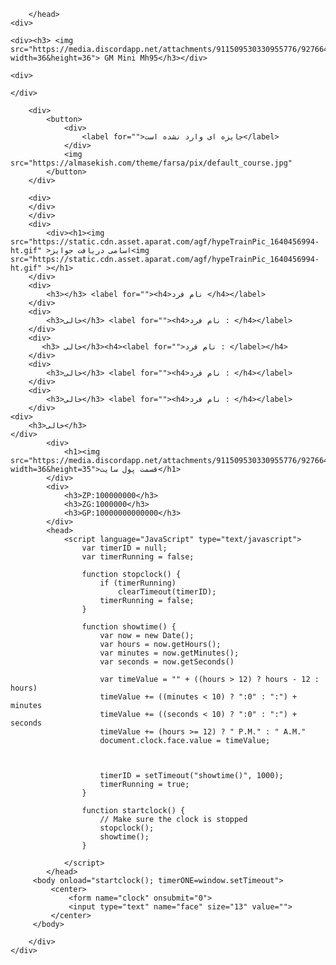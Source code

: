 <div class="warrper">
    <body>
        <head>
    
        </head>
    <div>
            
    <div><h3> <img src="https://media.discordapp.net/attachments/911509530330955776/927664559915941898/776791621031297034.png?width=36&height=36"> GM Mini Mh95</h3></div>
    
    <div>
    
    </div>
    
        <div>
            <button>
                <div>
                    <label for="">جایزه ای وارد نشده است</label>
                </div>
                <img src="https://almasekish.com/theme/farsa/pix/default_course.jpg" 
            </button>
        </div>
       
        <div>
        </div>
        </div>
        <div>
            <div><h1><img src="https://static.cdn.asset.aparat.com/agf/hypeTrainPic_1640456994-ht.gif" >اسامی دریافت جوایز<img src="https://static.cdn.asset.aparat.com/agf/hypeTrainPic_1640456994-ht.gif" ></h1>
        </div>
        <div>
            <h3></h3> <label for=""><h4>نام فرد </h4></label>
        </div>
        <div>
            <h3>خالی</h3> <label for=""><h4>نام فرد : </h4></label>
        </div>
        <div>
           <h3> خالی</h3><h4><label for="">نام فرد : </label></h4>
        </div>
        <div>
            <h3>خالی</h3> <label for=""><h4>نام فرد : </h4></label>
        </div>
        <div>
            <h3>خالی</h3> <label for=""><h4>نام فرد : </h4></label>
        </div>
    <div>
        <h3>خالی</h3>
    </div>
            <div>
                <h1><img src="https://media.discordapp.net/attachments/911509530330955776/927664560293433374/764209155648651274.png?width=36&height=35">قسمت پول سایت</h1>
            </div>
            <div>
                <h3>ZP:100000000</h3>
                <h3>ZG:1000000</h3>
                <h3>GP:10000000000000</h3>
            </div>
            <head>
                <script language="JavaScript" type="text/javascript">
                    var timerID = null;
                    var timerRunning = false;

                    function stopclock() {
                        if (timerRunning)
                            clearTimeout(timerID);
                        timerRunning = false;
                    }

                    function showtime() {
                        var now = new Date();
                        var hours = now.getHours();
                        var minutes = now.getMinutes();
                        var seconds = now.getSeconds()

                        var timeValue = "" + ((hours > 12) ? hours - 12 : hours)
                        timeValue += ((minutes < 10) ? ":0" : ":") + minutes
                        timeValue += ((seconds < 10) ? ":0" : ":") + seconds
                        timeValue += (hours >= 12) ? " P.M." : " A.M."
                        document.clock.face.value = timeValue;

                        

                        timerID = setTimeout("showtime()", 1000);
                        timerRunning = true;
                    }

                    function startclock() {
                        // Make sure the clock is stopped
                        stopclock();
                        showtime();
                    }

                </script>
            </head>
         <body onload="startclock(); timerONE=window.setTimeout">
             <center>
                 <form name="clock" onsubmit="0">
                 <input type="text" name="face" size="13" value="">
             </center>
         </body>

        </div>
    </div>




<link rel="stylesheet" href="style.css" />
